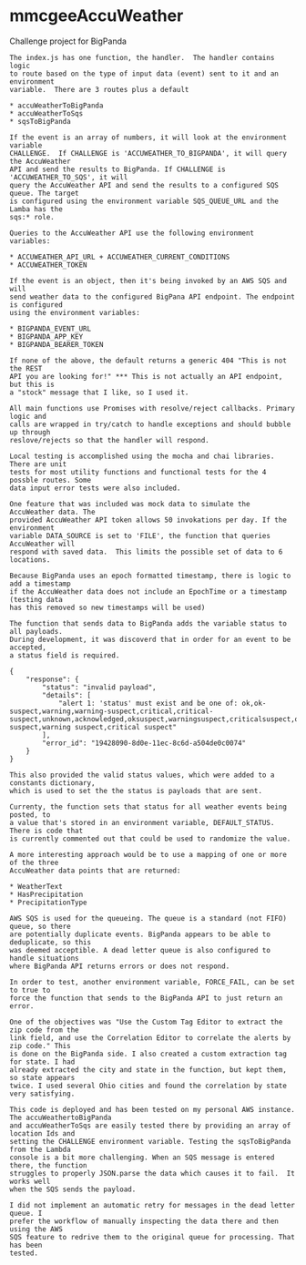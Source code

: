 # mmcgeeAccuWeather
 Challenge project for BigPanda

	The index.js has one function, the handler.  The handler contains logic
	to route based on the type of input data (event) sent to it and an environment
	variable.  There are 3 routes plus a default

	* accuWeatherToBigPanda
	* accuWeatherToSqs
	* sqsToBigPanda

	If the event is an array of numbers, it will look at the environment variable
	CHALLENGE.  If CHALLENGE is 'ACCUWEATHER_TO_BIGPANDA', it will query the AccuWeather
	API and send the results to BigPanda. If CHALLENGE is 'ACCUWEATHER_TO_SQS', it will
	query the AccuWeather API and send the results to a configured SQS queue. The target
	is configured using the environment variable SQS_QUEUE_URL and the Lamba has the 
	sqs:* role.

	Queries to the AccuWeather API use the following environment variables:

	* ACCUWEATHER_API_URL + ACCUWEATHER_CURRENT_CONDITIONS
	* ACCUWEATHER_TOKEN

	If the event is an object, then it's being invoked by an AWS SQS and will
	send weather data to the configured BigPana API endpoint. The endpoint is configured
	using the environment variables:

	* BIGPANDA_EVENT_URL
	* BIGPANDA_APP_KEY
	* BIGPANDA_BEARER_TOKEN

	If none of the above, the default returns a generic 404 "This is not the REST 
	API you are looking for!" *** This is not actually an API endpoint, but this is
	a "stock" message that I like, so I used it.

	All main functions use Promises with resolve/reject callbacks. Primary logic and
	calls are wrapped in try/catch to handle exceptions and should bubble up through
	reslove/rejects so that the handler will respond.

	Local testing is accomplished using the mocha and chai libraries. There are unit 
	tests for most utility functions and functional tests for the 4 possble routes. Some 
	data input error tests were also included.

	One feature that was included was mock data to simulate the AccuWeather data. The
	provided AccuWeather API token allows 50 invokations per day. If the environment 
	variable DATA_SOURCE is set to 'FILE', the function that queries AccuWeather will 
	respond with saved data.  This limits the possible set of data to 6 locations.

	Because BigPanda uses an epoch formatted timestamp, there is logic to add a timestamp
	if the AccuWeather data does not include an EpochTime or a timestamp (testing data
	has this removed so new timestamps will be used)

	The function that sends data to BigPanda adds the variable status to all payloads.
	During development, it was discoverd that in order for an event to be accepted,
	a status field is required.

	{
		"response": {
			"status": "invalid payload",
			"details": [
				"alert 1: 'status' must exist and be one of: ok,ok-suspect,warning,warning-suspect,critical,critical-suspect,unknown,acknowledged,oksuspect,warningsuspect,criticalsuspect,ok_suspect,warning_suspect,critical_suspect,ok suspect,warning suspect,critical suspect"
			],
			"error_id": "19428090-8d0e-11ec-8c6d-a504de0c0074"
		}
	}

	This also provided the valid status values, which were added to a constants dictionary,
	which is used to set the the status is payloads that are sent.

	Currenty, the function sets that status for all weather events being posted, to 
	a value that's stored in an environment variable, DEFAULT_STATUS. There is code that
	is currently commented out that could be used to randomize the value.

	A more interesting approach would be to use a mapping of one or more of the three
	AccuWeather data points that are returned:

	* WeatherText
  	* HasPrecipitation
	* PrecipitationType

	AWS SQS is used for the queueing. The queue is a standard (not FIFO) queue, so there
	are potentially duplicate events. BigPanda appears to be able to deduplicate, so this
	was deemed acceptible. A dead letter queue is also configured to handle situations
	where BigPanda API returns errors or does not respond.

	In order to test, another environment variable, FORCE_FAIL, can be set to true to
	force the function that sends to the BigPanda API to just return an error.

	One of the objectives was "Use the Custom Tag Editor to extract the zip code from the
	link field, and use the Correlation Editor to correlate the alerts by zip code." This 
	is done on the BigPanda side. I also created a custom extraction tag for state. I had
	already extracted the city and state in the function, but kept them, so state appears
	twice. I used several Ohio cities and found the correlation by state very satisfying.

	This code is deployed and has been tested on my personal AWS instance. The accuWeathertoBigPanda
	and accuWeatherToSqs are easily tested there by providing an array of location Ids and
	setting the CHALLENGE environment variable. Testing the sqsToBigPanda from the Lambda
	console is a bit more challenging. When an SQS message is entered there, the function
	struggles to properly JSON.parse the data which causes it to fail.  It works well
	when the SQS sends the payload.

	I did not implement an automatic retry for messages in the dead letter queue. I 
	prefer the workflow of manually inspecting the data there and then using the AWS
	SQS feature to redrive them to the original queue for processing. That has been
	tested.